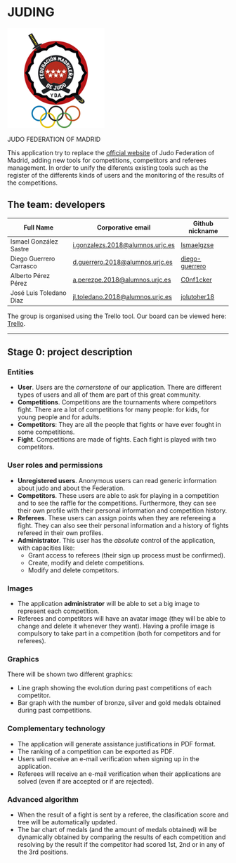 # JUDING
![Judo Federation of Madrid](documentation_imgs/judoFederationLogo.png "Judo Federation of Madrid")

JUDO FEDERATION OF MADRID

This application try to replace the [official website](https://www.fmjudo.es/) of Judo Federation of Madrid, adding new tools for competitions, competitors and referees management. In order to unify the diferents existing tools such as the register of the differents kinds of users and the monitoring of the results of the competitions.

## The team: developers
| Full Name | Corporative email | Github nickname |
| - | - | - |
| Ismael González Sastre | i.gonzalezs.2018@alumnos.urjc.es | [Ismaelgzse](https://github.com/Ismaelgzse) |
| Diego Guerrero Carrasco | d.guerrero.2018@alumnos.urjc.es | [diego-guerrero](https://github.com/diego-guerrero) |
| Alberto Pérez Pérez | a.perezpe.2018@alumnos.urjc.es | [C0nf1cker](https://github.com/C0nf1cker)  |
| José Luis Toledano Díaz | jl.toledano.2018@alumnos.urjc.es | [jolutoher18](https://github.com/jolutoher18) |

The group is organised using the Trello tool. Our board can be viewed here: [Trello](https://trello.com/b/rGpiD6eO/daw-grupo-2).

___

## Stage 0: project description
### Entities
* **User**. Users are the *cornerstone* of our application. There are different types of users and all of them are part of this great community.
* **Competitions**. Competitions are the tournaments where competitors fight. There are a lot of competitions for many people: for kids, for young people and for adults.
* **Competitors**: They are all the people that fights or have ever fought in some competitions.
* **Fight**. Competitions are made of fights. Each fight is played with two competitors.

### User roles and permissions
* **Unregistered users**. Anonymous users can read generic information about judo and about the Federation.
* **Competitors**. These users are able to ask for playing in a competition and to see the raffle for the competitions. Furthermore, they can see their own profile with their personal information and competition history.
* **Referees**. These users can assign points when they are refereeing a fight. They can also see their personal information and a history of fights refereed in their own profiles.
* **Administrator**. This user has the *absolute* control of the application, with capacities like:
    * Grant access to referees (their sign up process must be confirmed).
    * Create, modify and delete competitions.
    * Modify and delete competitors.

### Images
* The application **administrator** will be able to set a big image to represent each competition.
* Referees and competitors will have an avatar image (they will be able to change and delete it whenever they want). Having a profile image is compulsory to take part in a competition (both for competitors and for referees).

### Graphics
There will be shown two different graphics:
* Line graph showing the evolution during past competitions of each competitor.
* Bar graph with the number of bronze, silver and gold medals obtained during past competitions.

### Complementary technology
* The application will generate assistance justifications in PDF format.
* The ranking of a competition can be exported as PDF.
* Users will receive an e-mail verification when signing up in the application.
* Referees will receive an e-mail verification when their applications are solved (even if are accepted or if are rejected).

### Advanced algorithm
* When the result of a fight is sent by a referee, the clasification score and tree will be automatically updated.
* The bar chart of medals (and the amount of medals obtained) will be dynamically obtained by comparing the results of each competition and resolving by the result if the competitor had scored 1st, 2nd or in any of the 3rd positions.